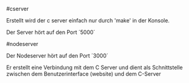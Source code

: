 #cserver

Erstellt wird der c server einfach nur durch 'make' in der Konsole.

Der Server hört auf den Port ´5000´

#nodeserver

Der Nodeserver hört auf den Port ´3000´

Er erstellt eine Verbindung mit dem C Server und dient als Schnittstelle 
zwischen dem Benutzerinterface (website) und dem C-Server